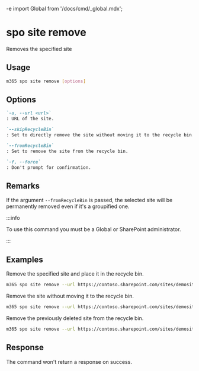 -e <!-- DISCLAIMER: All secrets, passwords, and sensitive values in this document are examples only and not real credentials. -->
import Global from '/docs/cmd/_global.mdx';

# spo site remove

Removes the specified site

## Usage

```sh
m365 spo site remove [options]
```

## Options

```md definition-list
`-u, --url <url>`
: URL of the site.

`--skipRecycleBin`
: Set to directly remove the site without moving it to the recycle bin.

`--fromRecycleBin`
: Set to remove the site from the recycle bin.

`-f, --force`
: Don't prompt for confirmation.
```

<Global />

## Remarks

If the argument `--fromRecycleBin` is passed, the selected site will be permanently removed even if it's a groupified one.

:::info

To use this command you must be a Global or SharePoint administrator.

:::

## Examples

Remove the specified site and place it in the recycle bin.

```sh
m365 spo site remove --url https://contoso.sharepoint.com/sites/demosite
```

Remove the site without moving it to the recycle bin.

```sh
m365 spo site remove --url https://contoso.sharepoint.com/sites/demosite --skipRecycleBin
```

Remove the previously deleted site from the recycle bin.

```sh
m365 spo site remove --url https://contoso.sharepoint.com/sites/demosite --fromRecycleBin
```

## Response

The command won't return a response on success.
